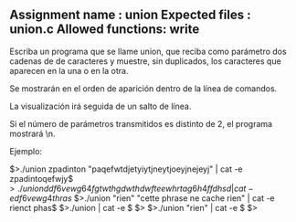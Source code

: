 Assignment name  : union
Expected files   : union.c
Allowed functions: write
--------------------------------------------------------------------------------

Escriba un programa que se llame union, que reciba como parámetro dos cadenas de
de caracteres y muestre, sin duplicados, los caracteres que aparecen en
la una o en la otra.

Se mostrarán en el orden de aparición dentro de la línea de comandos.

La visualización irá seguida de un salto de línea.

Si el número de parámetros transmitidos es distinto de 2, el programa mostrará
\n.

Ejemplo:

$>./union zpadinton "paqefwtdjetyiytjneytjoeyjnejeyj" | cat -e
zpadintoqefwjy$
$>./union ddf6vewg64f gtwthgdwthdwfteewhrtag6h4ffdhsd | cat -e
df6vewg4thras$
$>./union "rien" "cette phrase ne cache rien" | cat -e
rienct phas$
$>./union | cat -e
$
$>
$>./union "rien" | cat -e
$
$>

